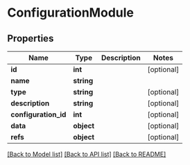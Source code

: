 # ConfigurationModule

## Properties
Name | Type | Description | Notes
------------ | ------------- | ------------- | -------------
**id** | **int** |  | [optional] 
**name** | **string** |  | 
**type** | **string** |  | [optional] 
**description** | **string** |  | [optional] 
**configuration_id** | **int** |  | [optional] 
**data** | **object** |  | [optional] 
**refs** | **object** |  | [optional] 

[[Back to Model list]](../README.md#documentation-for-models) [[Back to API list]](../README.md#documentation-for-api-endpoints) [[Back to README]](../README.md)


